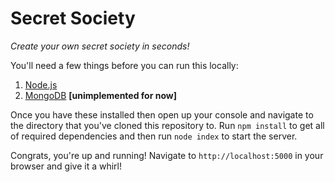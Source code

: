 # Secret Society
_Create your own secret society in seconds!_

You'll need a few things before you can run this locally:

1. [Node.js](http://nodejs.org)<br />
2. [MongoDB](http://www.mongodb.org) **[unimplemented for now]**

Once you have these installed then open up your console and navigate to the directory that you've cloned this repository to. Run `npm install` to get all of required dependencies and then run `node index` to start the server.

Congrats, you're up and running! Navigate to `http://localhost:5000` in your browser and give it a whirl!
